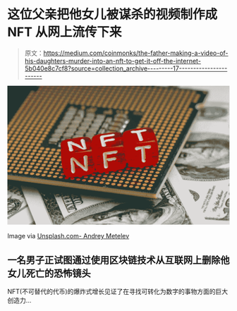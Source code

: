 # 这位父亲把他女儿被谋杀的视频制作成 NFT 从网上流传下来

> 原文：<https://medium.com/coinmonks/the-father-making-a-video-of-his-daughters-murder-into-an-nft-to-get-it-off-the-internet-5b040e8c7cf8?source=collection_archive---------17----------------------->

![](img/53fe2b3598b3a159f04d3af2523daa8c.png)

Image via [Unsplash.com- Andrey Metelev](https://images.unsplash.com/photo-1642525027649-00d7397a6d4a?ixlib=rb-1.2.1&ixid=MnwxMjA3fDB8MHxwaG90by1wYWdlfHx8fGVufDB8fHx8&auto=format&fit=crop&w=1170&q=80)

## 一名男子正试图通过使用区块链技术从互联网上删除他女儿死亡的恐怖镜头

NFT(不可替代的代币)的爆炸式增长见证了在寻找可转化为数字的事物方面的巨大创造力…
